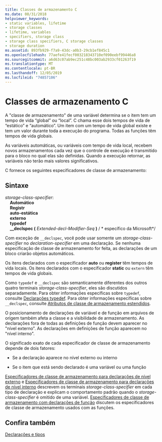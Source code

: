 ```yaml
---
title: Classes de armazenamento C
ms.date: 08/31/2018
helpviewer_keywords:
- static variables, lifetime
- storage classes
- lifetime, variables
- specifiers, storage class
- storage class specifiers, C storage classes
- storage duration
ms.assetid: 893fb929-f7a9-43dc-a0b3-29cb1ef845c1
ms.openlocfilehash: 77aefe41fecf003218343710ef090eebf99446a8
ms.sourcegitcommit: a6d63c07ab9ec251c48bc003ab2933cf01263f19
ms.translationtype: MT
ms.contentlocale: pt-BR
ms.lasthandoff: 12/05/2019
ms.locfileid: "74857106"
---
```

# <a name="c-storage-classes"></a>Classes de armazenamento C

A "classe de armazenamento" de uma variável determina se o item tem um tempo de vida “global” ou “local”. C chama esse dois tempos de vida de “estático” e “automático”. Um item com um tempo de vida global existe e tem um valor durante toda a execução do programa. Todas as funções têm tempos de vida globais.

As variáveis automáticas, ou variáveis com tempo de vida local, recebem novos armazenamentos cada vez que o controle de execução é transmitido para o bloco no qual elas são definidas. Quando a execução retornar, as variáveis não terão mais valores significativos.

C fornece os seguintes especificadores de classe de armazenamento:

## <a name="syntax"></a>Sintaxe

*storage-class-specifier*:<br/>
&nbsp;&nbsp;&nbsp;&nbsp;**Automático**<br/>
&nbsp;&nbsp;&nbsp;&nbsp;**Registr**<br/>
&nbsp;&nbsp;&nbsp;&nbsp;**auto-estática**<br/>
&nbsp;&nbsp;&nbsp;&nbsp;**externo**<br/>
&nbsp;&nbsp;&nbsp;&nbsp;**typedef**<br/>
&nbsp;&nbsp;&nbsp;&nbsp;**__declspec (** *Extended-decl-Modifier-Seq* **)**  / \* específico da Microsoft\*/

Com exceção de `__declspec`, você pode usar somente um *storage-class-specifier* no *declaration-specifier* em uma declaração. Se nenhuma especificação de classe de armazenamento for feita, as declarações de um bloco criarão objetos automáticos.

Os itens declarados com o especificador **auto** ou **register** têm tempos de vida locais. Os itens declarados com o especificador **static** ou `extern` têm tempos de vida globais.

Como `typedef` e `__declspec` são semanticamente diferentes dos outros quatro terminais *storage-class-specifier*, eles são discutidos separadamente. Para obter informações específicas sobre `typedef`, consulte [Declarações typedef](../c-language/typedef-declarations.md). Para obter informações específicas sobre `__declspec`, consulte [Atributos de classe de armazenamento estendidos](../c-language/c-extended-storage-class-attributes.md).

O posicionamento de declarações de variável e de função em arquivos de origem também afeta a classe e a visibilidade de armazenamento. As declarações fora de todas as definições de função devem aparecer no "nível externo". As declarações em definições de função aparecem no "nível interno".

O significado exato de cada especificador de classe de armazenamento depende de dois fatores:

- Se a declaração aparece no nível externo ou interno

- Se o item que está sendo declarado é uma variável ou uma função

[Especificadores de classe de armazenamento para declarações de nível externo](../c-language/storage-class-specifiers-for-external-level-declarations.md) e [Especificadores de classe de armazenamento para declarações de nível interno](../c-language/storage-class-specifiers-for-internal-level-declarations.md) descrevem os terminais *storage-class-specifier* em cada tipo de declaração e explicam o comportamento padrão quando o *storage-class-specifier* é omitido de uma variável. [Especificadores de classe de armazenamento com declarações de função](../c-language/storage-class-specifiers-with-function-declarations.md) discutem os especificadores de classe de armazenamento usados com as funções.

## <a name="see-also"></a>Confira também

[Declarações e tipos](../c-language/declarations-and-types.md)
